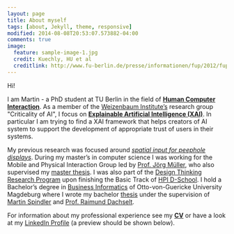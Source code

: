 ```yaml
---
layout: page
title: About myself
tags: [about, Jekyll, theme, responsive]
modified: 2014-08-08T20:53:07.573882-04:00
comments: true
image:
  feature: sample-image-1.jpg
  credit: Kuechly, HU et al
  creditlink: http://www.fu-berlin.de/presse/informationen/fup/2012/fup_12_252/
---
```

Hi!

I am Martin - a PhD student at TU Berlin in the field of **[Human Computer Interaction](http://en.wikipedia.org/wiki/Human–computer_interaction.)**.
As a member of the [Weizenbaum Institute’s](https://vernetzung-und-gesellschaft.de/english/) research group "Criticality of AI",
I focus on **[Explainable Artificial Intelligence (XAI)](https://en.wikipedia.org/wiki/Explainable_Artificial_Intelligence)**.
In particular I am trying to find a XAI framework that helps creators of AI system to support the development of appropriate trust of users in their systems.

My previous research was focused around [*spatial input for peephole displays*](SpatialTrackingForHandhelds).
During my master’s in computer science I was working for the Mobile and Physical Interaction Group led by [Prof. Jörg Müller](http://joergmueller.info), who also supervised my [master thesis](/pub/MasterThesis.pdf).
I was also part of the [Design Thinking Research Program](https://hpi.de/dtrp/programm/uebersicht.html) upon finishing the Basic Track of [HPI D-School](https://hpi.de/en/school-of-design-thinking/hpi-d-school.html).
I hold a Bachelor’s degree in [Business Informatics](https://farafin.de/studieninteressenten/bachelor/wirtschaftsinformatik) of Otto-von-Guericke University Magdeburg where I wrote my bachelor [thesis](/pub/BachelorThesis.pdf) under the supervision of [Martin Spindler](https://isgwww.cs.uni-magdeburg.de/isg/spindler.html) and [Prof. Raimund Dachselt](http://mt.inf.tu-dresden.de/~dachselt/).

For information about my professional experience see my [**CV**](/pub/schuessler_cv.pdf) or have a look at my [LinkedIn Profile](https://www.linkedin.com/in/schuesslerm) (a preview should be shown below).

<script src="//platform.linkedin.com/in.js" type="text/javascript"></script>
<script type="IN/MemberProfile" data-id="https://www.linkedin.com/in/schuesslerm" data-format="inline"></script>
